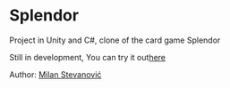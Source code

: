 # Splendor

Project in Unity and C#, clone of the card game Splendor

Still in development,
You can try it out[here](https://stevanovicm.github.io/Splendor/)



Author: [Milan Stevanović](https://www.linkedin.com/in/milan-stevanovi%C4%87-33a6ab178/)
